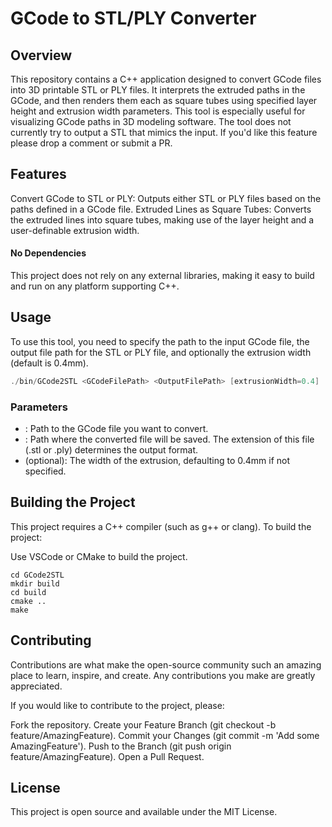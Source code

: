 # GCode to STL/PLY Converter
## Overview
This repository contains a C++ application designed to convert GCode files into 3D printable STL or PLY files. It interprets the extruded paths in the GCode, and then renders them each as square tubes using specified layer height and extrusion width parameters. This tool is especially useful for visualizing GCode paths in 3D modeling software. The tool does not currently try to output a STL that mimics the input. If you'd like this feature please drop a comment or submit a PR. 

## Features
Convert GCode to STL or PLY: Outputs either STL or PLY files based on the paths defined in a GCode file.
Extruded Lines as Square Tubes: Converts the extruded lines into square tubes, making use of the layer height and a user-definable extrusion width.

#### No Dependencies
This project does not rely on any external libraries, making it easy to build and run on any platform supporting C++.

## Usage
To use this tool, you need to specify the path to the input GCode file, the output file path for the STL or PLY file, and optionally the extrusion width (default is 0.4mm).

```cpp
./bin/GCode2STL <GCodeFilePath> <OutputFilePath> [extrusionWidth=0.4]
```
### Parameters
* <GCodeFilePath>: Path to the GCode file you want to convert.
* <OutputFilePath>: Path where the converted file will be saved. The extension of this file (.stl or .ply) determines the output format.
* <extrusionWidth> (optional): The width of the extrusion, defaulting to 0.4mm if not specified.

## Building the Project
This project requires a C++ compiler (such as g++ or clang). To build the project:

Use VSCode or CMake to build the project.

```
cd GCode2STL
mkdir build
cd build
cmake ..
make
```

## Contributing
Contributions are what make the open-source community such an amazing place to learn, inspire, and create. Any contributions you make are greatly appreciated.

If you would like to contribute to the project, please:

Fork the repository.
Create your Feature Branch (git checkout -b feature/AmazingFeature).
Commit your Changes (git commit -m 'Add some AmazingFeature').
Push to the Branch (git push origin feature/AmazingFeature).
Open a Pull Request.

## License
This project is open source and available under the MIT License.
